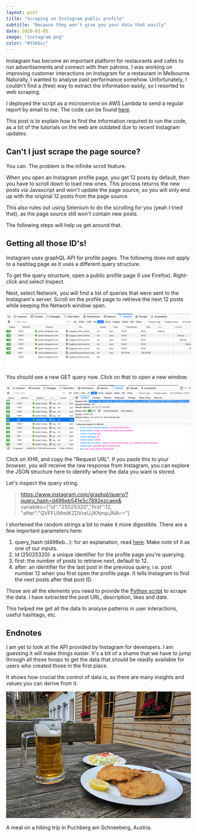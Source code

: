 ```yaml
---
layout: post
title: "Scraping an Instagram public profile"
subtitle: "Because they won't give you your data that easily"
date: 2020-03-05
image: "instagram.png"
color: "#3366cc"
---
```

Instagram has become an important platform for restaurants and cafes to run advertisements and connect with their patrons. I was working on improving customer interactions on Instagram for a restaurant in Melbourne. Naturally, I wanted to analyse past performance somehow. Unfortunately, I couldn't find a (free) way to extract the information easily, so I resorted to web scraping.

I deployed the script as a microservice on AWS Lambda to send a regular report by email to me. The code can be found [here](https://github.com/tri47/instaScraper).

This post is to explain how to find the information required to run the code, as a lot of the tutorials on the web are outdated due to recent Instagram updates.

## Can't I just scrape the page source?
You can. The problem is the infinite scroll feature.

When you open an Instagram profile page, you get 12 posts by default, then you have to scroll down to load new ones. This process returns the new posts via Javascript and won't update the page source, so you will only end up with the original 12 posts from the page source. 

This also rules out using Selenium to do the scrolling for you (yeah I tried that), as the page source still won't contain new posts.

The following steps will help us get around that.

## Getting all those ID's! 
Instagram uses graphQL API for profile pages. The following does not apply to a hashtag page as it uses a different query structure.

To get the query structure, open a public profile page (I use Firefox). Right-click and select Inspect.

Next, select Network, you will find a list of queries that were sent to the Instagram's server. Scroll on the profile page to retrieve the next 12 posts while keeping the Network window open.

![screenshot](/assets/images/scrape1.png)

You should see a new GET query now. Click on that to open a new window. 

![screenshot](/assets/images/scrape2.png)

Click on XHR, and copy the "Request URL". If you paste this to your browser, you will receive the raw response from Instagram, you can explore the JSON structure here to identify where the data you want is stored.

Let's inspect the query string.

> https://www.instagram.com/graphql/query/?query_hash=d496eb541e5c7892ezcaee&  
>variables={"id":"25025320","first":12,
"after":"QVFFUMmlKZDVreUJKNmpJNA=="}

I shortened the random strings a bit to make it more digestible. There are a few important parameters here:

1. query_hash (d496eb...): for an explanation, read [here](https://stackoverflow.com/questions/54238696/what-is-query-hash-in-instagram). Make note of it as one of our inputs.
2. id (25025320): a unique identifier for the profile page you're querying.
3. first: the number of posts to retrieve next, default to 12.
4. after: an identifier for the last post in the previous query, i.e. post number 12 when you first open the profile page. It tells Instagram to find the next posts after that post ID.

Those are all the elements you need to provide the [Python script](https://github.com/tri47/instaScraper) to scrape the data. I have extracted the post URL, description, likes and date.

This helped me get all the data to analyse patterns in user interactions, useful hashtags, etc.

## Endnotes
I am yet to look at the API provided by Instagram for developers. I am guessing it will make things easier. It's a bit of a shame that we have to jump through all these hoops to get the data that should be readily available for users who created those in the first place.

It shows how crucial the control of data is, as there are many insights and values you can derive from it.

![](/assets/images/vienna_meal.jpg)

 <p class= 'image-caption'>A meal on a hiking trip in Puchberg am Schneeberg, Austria. </p>





